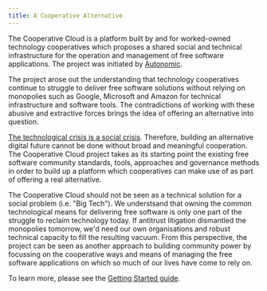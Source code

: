 ```yaml
---
title: A Cooperative Alternative
---
```


The Cooperative Cloud is a platform built by and for worked-owned technology
cooperatives which proposes a shared social and technical infrastructure for
the operation and management of free software applications. The project was
initiated by [Autonomic].

The project arose out the understanding that technology cooperatives continue
to struggle to deliver free software solutions without relying on monopolies
such as Google, Microsoft and Amazon for technical infrastructure and software
tools. The contradictions of working with these abusive and extractive forces
brings the idea of offering an alternative into question.

[The technological crisis is a social crisis]. Therefore, building an
alternative digital future cannot be done without broad and meaningful
cooperation. The Cooperative Cloud project takes as its starting point the
existing free software community standards, tools, approaches and governance
methods in order to build up a platform which cooperatives can make use of as
part of offering a real alternative.

The Cooperative Cloud should not be seen as a technical solution for a social
problem (i.e. "Big Tech"). We understsand that owning the common technological
means for delivering free software is only one part of the struggle to reclaim
technology today. If antitrust litigation dismantled the monopolies tomorrow,
we'd need our own organisations and robust technical capacity to fill the
resulting vacuum. From this perspective, the project can be seen as another
approach to building community power by focussing on the cooperative ways and
means of managing the free software applications on which so much of our lives
have come to rely on.

To learn more, please see the [Getting Started guide].

[autonomic]: https://autonomic.zone/
[the technological crisis is a social crisis]: https://vvvvvvaria.org/~decentral1se/w/organising/crisis.jpeg
[getting started guide]: getting-started/guide.md
